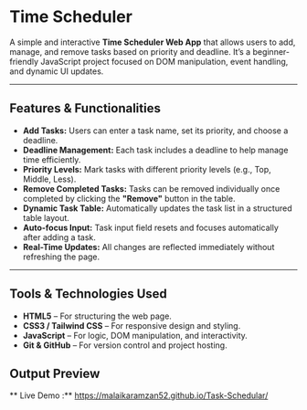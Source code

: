#  Time Scheduler 

A simple and interactive **Time Scheduler Web App** that allows users to add, manage, and remove tasks based on priority and deadline. It’s a beginner-friendly JavaScript project focused on DOM manipulation, event handling, and dynamic UI updates.

---

##  Features & Functionalities

-  **Add Tasks:** Users can enter a task name, set its priority, and choose a deadline.
-  **Deadline Management:** Each task includes a deadline to help manage time efficiently.
-  **Priority Levels:** Mark tasks with different priority levels (e.g., Top, Middle, Less).
-  **Remove Completed Tasks:** Tasks can be removed individually once completed by clicking the **"Remove"** button in the table.
-  **Dynamic Task Table:** Automatically updates the task list in a structured table layout.
-  **Auto-focus Input:** Task input field resets and focuses automatically after adding a task.
-  **Real-Time Updates:** All changes are reflected immediately without refreshing the page.

---

##  Tools & Technologies Used

- **HTML5** – For structuring the web page.
- **CSS3 / Tailwind CSS** – For responsive design and styling.
- **JavaScript** – For logic, DOM manipulation, and interactivity.
- **Git & GitHub** – For version control and project hosting.

## Output Preview 
** Live Demo :** https://malaikaramzan52.github.io/Task-Schedular/

